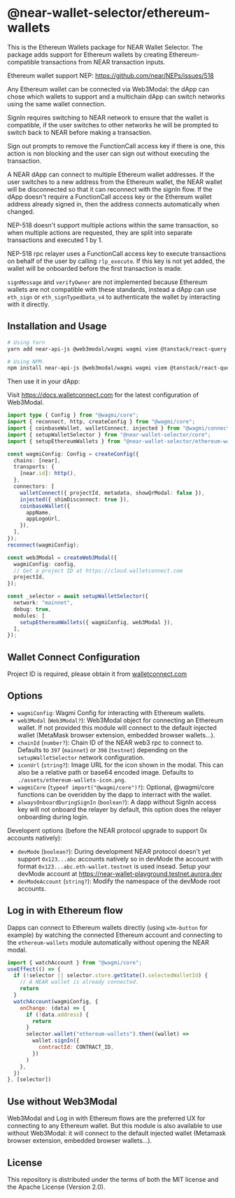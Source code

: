 # @near-wallet-selector/ethereum-wallets

This is the Ethereum Wallets package for NEAR Wallet Selector.
The package adds support for Ethereum wallets by creating Ethereum-compatible transactions from NEAR transaction inputs.

Ethereum wallet support NEP: https://github.com/near/NEPs/issues/518

Any Ethereum wallet can be connected via Web3Modal: the dApp can chose which wallets to support and a multichain dApp can switch networks using the same wallet connection.

SignIn requires switching to NEAR network to ensure that the wallet is compatible, if the user switches to other networks he will be prompted to switch back to NEAR before making a transaction.

Sign out prompts to remove the FunctionCall access key if there is one, this action is non blocking and the user can sign out without executing the transaction.

A NEAR dApp can connect to multiple Ethereum wallet addresses. If the user switches to a new address from the Ethereum wallet, the NEAR wallet will be disconnected so that it can reconnect with the signIn flow. If the dApp doesn't require a FunctionCall access key or the Ethereum wallet address already signed in, then the address connects automatically when changed.

NEP-518 doesn't support multiple actions within the same transaction, so when multiple actions are requested, they are split into separate transactions and executed 1 by 1.

NEP-518 rpc relayer uses a FunctionCall access key to execute transactions on behalf of the user by calling `rlp_execute`. If this key is not yet added, the wallet will be onboarded before the first transaction is made.

`signMessage` and `verifyOwner` are not implemented because Ethereum wallets are not compatible with these standards, instead a dApp can use `eth_sign` or `eth_signTypedData_v4` to authenticate the wallet by interacting with it directly.

## Installation and Usage

```bash
# Using Yarn
yarn add near-api-js @web3modal/wagmi wagmi viem @tanstack/react-query @near-wallet-selector/ethereum-wallets

# Using NPM.
npm install near-api-js @web3modal/wagmi wagmi viem @tanstack/react-query @near-wallet-selector/ethereum-wallets
```

Then use it in your dApp:

Visit https://docs.walletconnect.com for the latest configuration of Web3Modal.

```ts
import type { Config } from "@wagmi/core";
import { reconnect, http, createConfig } from "@wagmi/core";
import { coinbaseWallet, walletConnect, injected } from "@wagmi/connectors";
import { setupWalletSelector } from "@near-wallet-selector/core";
import { setupEthereumWallets } from "@near-wallet-selector/ethereum-wallets";

const wagmiConfig: Config = createConfig({
  chains: [near],
  transports: {
    [near.id]: http(),
  },
  connectors: [
    walletConnect({ projectId, metadata, showQrModal: false }),
    injected({ shimDisconnect: true }),
    coinbaseWallet({
      appName,
      appLogoUrl,
    }),
  ],
});
reconnect(wagmiConfig);

const web3Modal = createWeb3Modal({
  wagmiConfig: config,
  // Get a project ID at https://cloud.walletconnect.com
  projectId,
});

const _selector = await setupWalletSelector({
  network: "mainnet",
  debug: true,
  modules: [
    setupEthereumWallets({ wagmiConfig, web3Modal }),
  ],
});
```

## Wallet Connect Configuration

Project ID is required, please obtain it from [walletconnect.com](https://walletconnect.com/)

## Options

- `wagmiConfig`: Wagmi Config for interacting with Ethereum wallets.
- `web3Modal` (`Web3Modal?`): Web3Modal object for connecting an Ethereum wallet. If not provided this module will connect to the default injected wallet (MetaMask browser extension, embedded browser wallets...).
- `chainId` (`number?`): Chain ID of the NEAR web3 rpc to connect to. Defaults to `397` (`mainnet`) or `398` (`testnet`) depending on the `setupWalletSelector` network configuration.
- `iconUrl` (`string?`): Image URL for the icon shown in the modal. This can also be a relative path or base64 encoded image. Defaults to `./assets/ethereum-wallets-icon.png`.
- `wagmiCore` (`typeof import("@wagmi/core")?`): Optional, @wagmi/core functions can be overidden by the dapp to interract with the wallet.
- `alwaysOnboardDuringSignIn` (`boolean?`): A dapp without SignIn access key will not onboard the relayer by default, this option does the relayer onboarding during login.

Developent options (before the NEAR protocol upgrade to support 0x accounts natively):

- `devMode` (`boolean?`): During development NEAR protocol doesn't yet support `0x123...abc` accounts natively so in devMode the account with format `0x123...abc.eth-wallet.testnet` is used insead. Setup your devMode account at https://near-wallet-playground.testnet.aurora.dev
- `devModeAccount` (`string?`): Modify the namespace of the devMode root accounts.

## Log in with Ethereum flow

Dapps can connect to Ethereum wallets directly (using `w3m-button` for example) by watching the connected Ethereum account and connecting to the `ethereum-wallets` module automatically without opening the NEAR modal.

```js
import { watchAccount } from "@wagmi/core";
useEffect(() => {
  if (!selector || selector.store.getState().selectedWalletId) {
    // A NEAR wallet is already connected.
    return
  }
  watchAccount(wagmiConfig, {
    onChange: (data) => {
      if (!data.address) {
        return
      }
      selector.wallet("ethereum-wallets").then((wallet) =>
        wallet.signIn({
          contractId: CONTRACT_ID,
        })
      )
    },
  })
}, [selector])
```

## Use without Web3Modal

Web3Modal and Log in with Ethereum flows are the preferred UX for connecting to any Ethereum wallet.
But this module is also available to use without Web3Modal: it will connect to the default injected wallet (Metamask browser extension, embedded browser wallets...).

## License

This repository is distributed under the terms of both the MIT license and the Apache License (Version 2.0).
